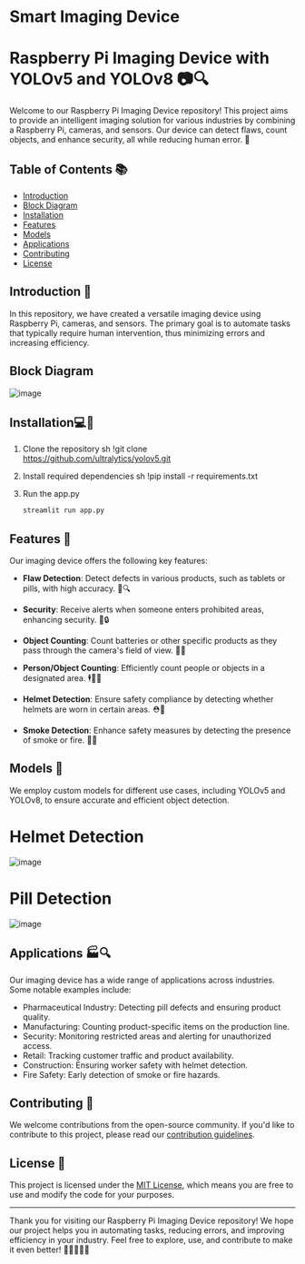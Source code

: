 # Smart Imaging Device
# Raspberry Pi Imaging Device with YOLOv5 and YOLOv8 📷🔍

Welcome to our Raspberry Pi Imaging Device repository! This project aims to provide an intelligent imaging solution for various industries by combining a Raspberry Pi, cameras, and sensors. Our device can detect flaws, count objects, and enhance security, all while reducing human error. 🤖

## Table of Contents 📚

- [Introduction](#introduction)
- [Block Diagram](#blockdiagram)
- [Installation](#installation)
- [Features](#features)
- [Models](#models)
- [Applications](#applications)
- [Contributing](#contributing)
- [License](#license)

## Introduction 🚀

In this repository, we have created a versatile imaging device using Raspberry Pi, cameras, and sensors. The primary goal is to automate tasks that typically require human intervention, thus minimizing errors and increasing efficiency.

## Block Diagram
![image](https://github.com/Bala-Vignesh-Reddy/Hack4in-Unkils/assets/108361665/c968d3f9-4c0f-42a3-b2a0-798d815f0f71)

## Installation💻🔧
1. Clone the repository
   sh
   !git clone https://github.com/ultralytics/yolov5.git
   
2. Install required dependencies
   sh
   !pip install -r requirements.txt
   
3. Run the app.py 
   ```sh
   streamlit run app.py
## Features 🌟

Our imaging device offers the following key features:

- **Flaw Detection**: Detect defects in various products, such as tablets or pills, with high accuracy. 💊🔍

- **Security**: Receive alerts when someone enters prohibited areas, enhancing security. 🚨🔒

- **Object Counting**: Count batteries or other specific products as they pass through the camera's field of view. 🧾🔢

- **Person/Object Counting**: Efficiently count people or objects in a designated area. 🕴️🎒🔢

- **Helmet Detection**: Ensure safety compliance by detecting whether helmets are worn in certain areas. ⛑️🚧

- **Smoke Detection**: Enhance safety measures by detecting the presence of smoke or fire. 🚬🔥


## Models 🤖

We employ custom models for different use cases, including YOLOv5 and YOLOv8, to ensure accurate and efficient object detection.
# Helmet Detection
![image](https://github.com/Bala-Vignesh-Reddy/Hack4in-Unkils/assets/108361665/28392b88-a73e-4d96-8b7c-bb72d96e8605)

# Pill Detection
![image](https://github.com/Bala-Vignesh-Reddy/Hack4in-Unkils/assets/108361665/4eeeb17f-2400-493e-9c55-bb101c0426fc)


## Applications 🏭🔍

Our imaging device has a wide range of applications across industries. Some notable examples include:

- Pharmaceutical Industry: Detecting pill defects and ensuring product quality.
- Manufacturing: Counting product-specific items on the production line.
- Security: Monitoring restricted areas and alerting for unauthorized access.
- Retail: Tracking customer traffic and product availability.
- Construction: Ensuring worker safety with helmet detection.
- Fire Safety: Early detection of smoke or fire hazards.

## Contributing 🤝

We welcome contributions from the open-source community. If you'd like to contribute to this project, please read our [contribution guidelines](/CONTRIBUTING.md).

## License 📜

This project is licensed under the [MIT License](/LICENSE), which means you are free to use and modify the code for your purposes.

---

Thank you for visiting our Raspberry Pi Imaging Device repository! We hope our project helps you in automating tasks, reducing errors, and improving efficiency in your industry. Feel free to explore, use, and contribute to make it even better! 🚀👨‍💻👩‍💻

